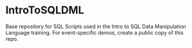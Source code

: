 # IntroToSQLDML
Base repository for SQL Scripts used in the Intro to SQL Data Manipulation Language training. For event-specific demos, create a public copy of this repo.
